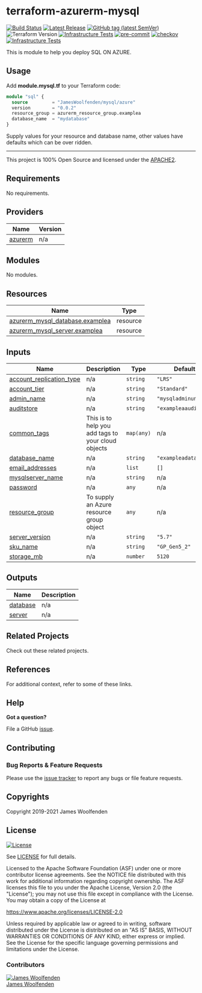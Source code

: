 # terraform-azurerm-mysql

[![Build Status](https://github.com/JamesWoolfenden/terraform-azurerm-mysql/workflows/Verify%20and%20Bump/badge.svg?branch=master)](https://github.com/JamesWoolfenden/terraform-azurerm-mysql)
[![Latest Release](https://img.shields.io/github/release/JamesWoolfenden/terraform-azurerm-mysql.svg)](https://github.com/JamesWoolfenden/terraform-azurerm-mysql/releases/latest)
[![GitHub tag (latest SemVer)](https://img.shields.io/github/tag/JamesWoolfenden/terraform-azurerm-mysql.svg?label=latest)](https://github.com/JamesWoolfenden/terraform-azurerm-mysql/releases/latest)
![Terraform Version](https://img.shields.io/badge/tf-%3E%3D0.14.0-blue.svg)
[![Infrastructure Tests](https://www.bridgecrew.cloud/badges/github/JamesWoolfenden/terraform-azurerm-mysql/cis_aws)](https://www.bridgecrew.cloud/link/badge?vcs=github&fullRepo=JamesWoolfenden%2Fterraform-azurerm-mysql&benchmark=CIS+AWS+V1.2)
[![pre-commit](https://img.shields.io/badge/pre--commit-enabled-brightgreen?logo=pre-commit&logoColor=white)](https://github.com/pre-commit/pre-commit)
[![checkov](https://img.shields.io/badge/checkov-verified-brightgreen)](https://www.checkov.io/)
[![Infrastructure Tests](https://www.bridgecrew.cloud/badges/github/jameswoolfenden/terraform-azurerm-mysql/general)](https://www.bridgecrew.cloud/link/badge?vcs=github&fullRepo=JamesWoolfenden%2Fterraform-azurerm-mysql&benchmark=INFRASTRUCTURE+SECURITY)

This is module to help you deploy SQL ON AZURE.

## Usage

Add **module.mysql.tf** to your Terraform code:

```terraform
module "sql" {
  source         = "JamesWoolfenden/mysql/azure"
  version        = "0.0.2"
  resource_group = azurerm_resource_group.examplea
  database_name  = "mydatabase"
}
```

Supply values for your resource and database name, other values have defaults which can be over ridden.

---

This project is 100% Open Source and licensed under the [APACHE2](LICENSE).

<!-- BEGINNING OF PRE-COMMIT-TERRAFORM DOCS HOOK -->
## Requirements

No requirements.

## Providers

| Name | Version |
|------|---------|
| <a name="provider_azurerm"></a> [azurerm](#provider\_azurerm) | n/a |

## Modules

No modules.

## Resources

| Name | Type |
|------|------|
| [azurerm_mysql_database.examplea](https://registry.terraform.io/providers/hashicorp/azurerm/latest/docs/resources/mysql_database) | resource |
| [azurerm_mysql_server.examplea](https://registry.terraform.io/providers/hashicorp/azurerm/latest/docs/resources/mysql_server) | resource |

## Inputs

| Name | Description | Type | Default | Required |
|------|-------------|------|---------|:--------:|
| <a name="input_account_replication_type"></a> [account\_replication\_type](#input\_account\_replication\_type) | n/a | `string` | `"LRS"` | no |
| <a name="input_account_tier"></a> [account\_tier](#input\_account\_tier) | n/a | `string` | `"Standard"` | no |
| <a name="input_admin_name"></a> [admin\_name](#input\_admin\_name) | n/a | `string` | `"mysqladminun"` | no |
| <a name="input_auditstore"></a> [auditstore](#input\_auditstore) | n/a | `string` | `"exampleaaudit"` | no |
| <a name="input_common_tags"></a> [common\_tags](#input\_common\_tags) | This is to help you add tags to your cloud objects | `map(any)` | n/a | yes |
| <a name="input_database_name"></a> [database\_name](#input\_database\_name) | n/a | `string` | `"exampleadatabase"` | no |
| <a name="input_email_addresses"></a> [email\_addresses](#input\_email\_addresses) | n/a | `list` | `[]` | no |
| <a name="input_mysqlserver_name"></a> [mysqlserver\_name](#input\_mysqlserver\_name) | n/a | `string` | n/a | yes |
| <a name="input_password"></a> [password](#input\_password) | n/a | `any` | n/a | yes |
| <a name="input_resource_group"></a> [resource\_group](#input\_resource\_group) | To supply an Azure resource group object | `any` | n/a | yes |
| <a name="input_server_version"></a> [server\_version](#input\_server\_version) | n/a | `string` | `"5.7"` | no |
| <a name="input_sku_name"></a> [sku\_name](#input\_sku\_name) | n/a | `string` | `"GP_Gen5_2"` | no |
| <a name="input_storage_mb"></a> [storage\_mb](#input\_storage\_mb) | n/a | `number` | `5120` | no |

## Outputs

| Name | Description |
|------|-------------|
| <a name="output_database"></a> [database](#output\_database) | n/a |
| <a name="output_server"></a> [server](#output\_server) | n/a |
<!-- END OF PRE-COMMIT-TERRAFORM DOCS HOOK -->

## Related Projects

Check out these related projects.

## References

For additional context, refer to some of these links.

## Help

**Got a question?**

File a GitHub [issue](https://github.com/JamesWoolfenden/terraform-azurerm-mysql/issues).

## Contributing

### Bug Reports & Feature Requests

Please use the [issue tracker](https://github.com/JamesWoolfenden/terraform-azurerm-mysql/issues) to report any bugs or file feature requests.

## Copyrights

Copyright 2019-2021 James Woolfenden

## License

[![License](https://img.shields.io/badge/License-Apache%202.0-blue.svg)](https://opensource.org/licenses/Apache-2.0)

See [LICENSE](LICENSE) for full details.

Licensed to the Apache Software Foundation (ASF) under one
or more contributor license agreements. See the NOTICE file
distributed with this work for additional information
regarding copyright ownership. The ASF licenses this file
to you under the Apache License, Version 2.0 (the
"License"); you may not use this file except in compliance
with the License. You may obtain a copy of the License at

<https://www.apache.org/licenses/LICENSE-2.0>

Unless required by applicable law or agreed to in writing,
software distributed under the License is distributed on an
"AS IS" BASIS, WITHOUT WARRANTIES OR CONDITIONS OF ANY
KIND, either express or implied. See the License for the
specific language governing permissions and limitations
under the License.

### Contributors

[![James Woolfenden][jameswoolfenden_avatar]][jameswoolfenden_homepage]<br/>[James Woolfenden][jameswoolfenden_homepage]

[jameswoolfenden_homepage]: https://github.com/jameswoolfenden
[jameswoolfenden_avatar]: https://github.com/jameswoolfenden.png?size=150
[github]: https://github.com/jameswoolfenden
[linkedin]: https://www.linkedin.com/in/jameswoolfenden/
[twitter]: https://twitter.com/JimWoolfenden
[share_twitter]: https://twitter.com/intent/tweet/?text=terraform-azurerm-mysql&url=https://github.com/JamesWoolfenden/terraform-azurerm-mysql
[share_linkedin]: https://www.linkedin.com/shareArticle?mini=true&title=terraform-azurerm-mysql&url=https://github.com/JamesWoolfenden/terraform-azurerm-mysql
[share_reddit]: https://reddit.com/submit/?url=https://github.com/JamesWoolfenden/terraform-azurerm-mysql
[share_facebook]: https://facebook.com/sharer/sharer.php?u=https://github.com/JamesWoolfenden/terraform-azurerm-mysql
[share_email]: mailto:?subject=terraform-azurerm-mysql&body=https://github.com/JamesWoolfenden/terraform-azurerm-mysql

